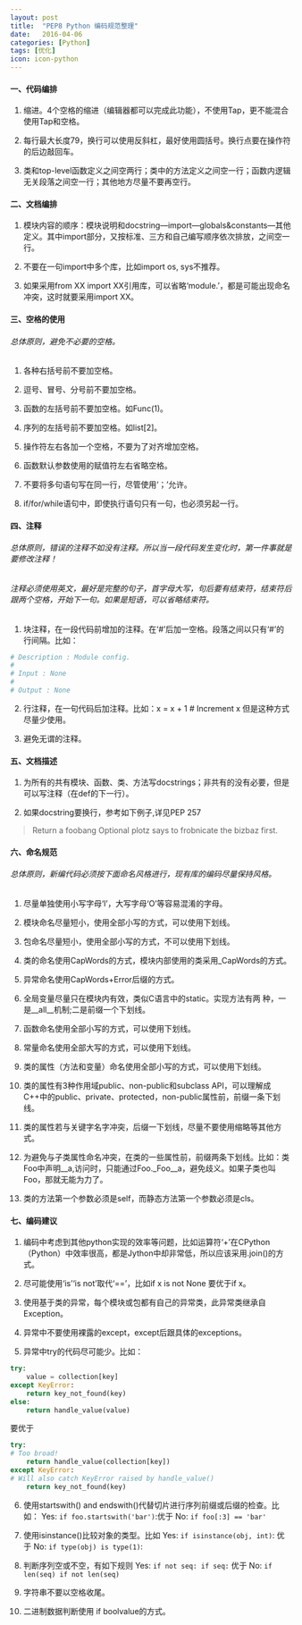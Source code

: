 ```yaml
---
layout: post
title:  "PEP8 Python 编码规范整理"
date:   2016-04-06
categories: [Python]
tags: [优化]
icon: icon-python
---
```


#### 一、代码编排

1. 缩进。4个空格的缩进（编辑器都可以完成此功能），不使用Tap，更不能混合使用Tap和空格。

2. 每行最大长度79，换行可以使用反斜杠，最好使用圆括号。换行点要在操作符的后边敲回车。

3. 类和top-level函数定义之间空两行；类中的方法定义之间空一行；函数内逻辑无关段落之间空一行；其他地方尽量不要再空行。

#### 二、文档编排

1. 模块内容的顺序：模块说明和docstring—import—globals&constants—其他定义。其中import部分，又按标准、三方和自己编写顺序依次排放，之间空一行。

2. 不要在一句import中多个库，比如import os, sys不推荐。

3. 如果采用from XX import XX引用库，可以省略‘module.’，都是可能出现命名冲突，这时就要采用import XX。

#### 三、空格的使用

###### 总体原则，避免不必要的空格。

1. 各种右括号前不要加空格。

2. 逗号、冒号、分号前不要加空格。

3. 函数的左括号前不要加空格。如Func(1)。

4. 序列的左括号前不要加空格。如list[2]。

5. 操作符左右各加一个空格，不要为了对齐增加空格。

6. 函数默认参数使用的赋值符左右省略空格。

7. 不要将多句语句写在同一行，尽管使用‘；’允许。

8. if/for/while语句中，即使执行语句只有一句，也必须另起一行。

#### 四、注释

###### 总体原则，错误的注释不如没有注释。所以当一段代码发生变化时，第一件事就是要修改注释！

###### 注释必须使用英文，最好是完整的句子，首字母大写，句后要有结束符，结束符后跟两个空格，开始下一句。如果是短语，可以省略结束符。

1. 块注释，在一段代码前增加的注释。在‘#’后加一空格。段落之间以只有‘#’的行间隔。比如：

``` python
# Description : Module config.
# 
# Input : None
#
# Output : None
```

2. 行注释，在一句代码后加注释。比如：x = x + 1 # Increment x
但是这种方式尽量少使用。

3. 避免无谓的注释。

#### 五、文档描述

1. 为所有的共有模块、函数、类、方法写docstrings；非共有的没有必要，但是可以写注释（在def的下一行）。

2. 如果docstring要换行，参考如下例子,详见PEP 257
>Return a foobang
Optional plotz says to frobnicate the bizbaz first.


#### 六、命名规范
###### 总体原则，新编代码必须按下面命名风格进行，现有库的编码尽量保持风格。
1. 尽量单独使用小写字母‘l’，大写字母‘O’等容易混淆的字母。

2. 模块命名尽量短小，使用全部小写的方式，可以使用下划线。

3. 包命名尽量短小，使用全部小写的方式，不可以使用下划线。

4. 类的命名使用CapWords的方式，模块内部使用的类采用_CapWords的方式。

5. 异常命名使用CapWords+Error后缀的方式。

6. 全局变量尽量只在模块内有效，类似C语言中的static。实现方法有两
种，一是__all__机制;二是前缀一个下划线。

7. 函数命名使用全部小写的方式，可以使用下划线。

8. 常量命名使用全部大写的方式，可以使用下划线。

9. 类的属性（方法和变量）命名使用全部小写的方式，可以使用下划线。

10. 类的属性有3种作用域public、non-public和subclass API，可以理解成C++中的public、private、protected，non-public属性前，前缀一条下划线。

11. 类的属性若与关键字名字冲突，后缀一下划线，尽量不要使用缩略等其他方式。

12. 为避免与子类属性命名冲突，在类的一些属性前，前缀两条下划线。比如：类Foo中声明__a,访问时，只能通过Foo._Foo__a，避免歧义。如果子类也叫Foo，那就无能为力了。

13. 类的方法第一个参数必须是self，而静态方法第一个参数必须是cls。

#### 七、编码建议

1. 编码中考虑到其他python实现的效率等问题，比如运算符‘+’在CPython（Python）中效率很高，都是Jython中却非常低，所以应该采用.join()的方式。

2. 尽可能使用‘is’‘is not’取代‘==’，比如if x is not None 要优于if x。

3. 使用基于类的异常，每个模块或包都有自己的异常类，此异常类继承自Exception。

4. 异常中不要使用裸露的except，except后跟具体的exceptions。

5. 异常中try的代码尽可能少。比如：

``` python
try:
    value = collection[key]
except KeyError:
    return key_not_found(key)
else:
    return handle_value(value)
```

要优于

``` python
try:
# Too broad!
    return handle_value(collection[key])
except KeyError:
# Will also catch KeyError raised by handle_value()
    return key_not_found(key)
```

6. 使用startswith() and endswith()代替切片进行序列前缀或后缀的检查。比如：
Yes: `if foo.startswith('bar')`:优于
No: `if foo[:3] == 'bar'`

7. 使用isinstance()比较对象的类型。比如
Yes: `if isinstance(obj, int)`: 优于
No: `if type(obj) is type(1)`:

8. 判断序列空或不空，有如下规则
Yes: `if not seq:
if seq:`
优于
No: `if len(seq)
if not len(seq)`

9. 字符串不要以空格收尾。

10. 二进制数据判断使用 if boolvalue的方式。
